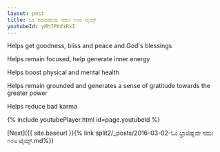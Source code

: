 ```yaml
---
layout: post
title: ಓಂ ಮಾಧವಾಯ ನಮಃ ೧೦೮ ಟೈಮ್ಸ್
youtubeId: yMh7PKdiRkI
---
```

 
 
Helps get goodness, bliss and peace and God's blessings
 
Helps remain focused, help generate inner energy 
 
Helps boost physical and mental health 
 
Helps remain grounded and generates a sense of gratitude towards the greater power 
 
Helps reduce bad karma
 
 
 
 


{% include youtubePlayer.html id=page.youtubeId %}
 
[Next]({{ site.baseurl }}{% link  split2/_posts/2016-03-02-ಓಂ ಭ್ರಾಜಿಷ್ಣವೇ ನಮಃ ೧೦೮ ಟೈಮ್ಸ್.md%})
 
